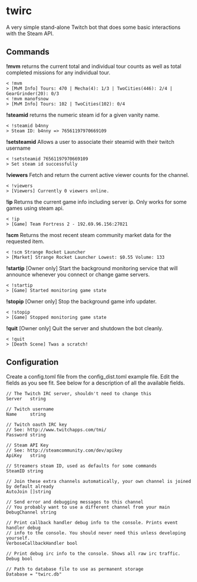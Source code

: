 # twirc
A very simple stand-alone Twitch bot that does some basic interactions with the Steam API.


## Commands 

**!mvm** returns the current total and individual tour counts as well as total completed missions for 
any individual tour.

    < !mvm
    > [MvM Info] Tours: 470 | Mecha(4): 1/3 | TwoCities(446): 2/4 | GearGrinder(20): 0/3
    < !mvm manofsnow
    > [MvM Info] Tours: 102 | TwoCities(102): 0/4

**!steamid** returns the numeric steam id for a given vanity name.

    < !steamid b4nny
    > Steam ID: b4nny => 76561197970669109


**!setsteamid** Allows a user to associate their steamid with their twitch username

	< !setsteamid 76561197970669109
    > Set steam id successfully

**!viewers** Fetch and return the current active viewer counts for the channel.

    < !viewers
    > [Viewers] Currently 0 viewers online.

**!ip** Returns the current game info including server ip. Only works for some games using steam api.

	< !ip
    > [Game] Team Fortress 2 - 192.69.96.156:27021

**!scm** Returns the most recent steam community market data for the requested item.

	< !scm Strange Rocket Launcher
    > [Market] Strange Rocket Launcher Lowest: $0.55 Volume: 133
    
    
**!startip** [Owner only] Start the background monitoring service that will announce whenever you connect or 
change game servers.

    < !startip
    > [Game] Started monitoring game state
    
**!stopip** [Owner only] Stop the background game info updater.
    
    < !stopip
    > [Game] Stopped monitoring game state


**!quit** [Owner only] Quit the server and shutdown the bot cleanly.

    < !quit
    > [Death Scene] Twas a scratch!
    

## Configuration

Create a config.toml file from the config_dist.toml example file. Edit the fields as 
you see fit. See below for a description of all the available fields.

	// The Twitch IRC server, shouldn't need to change this
	Server   string
	
    // Twitch username
	Name     string

	// Twitch oauth IRC key
	// See: http://www.twitchapps.com/tmi/
	Password string

	// Steam API Key
	// See: http://steamcommunity.com/dev/apikey
	ApiKey   string

    // Streamers steam ID, used as defaults for some commands
	SteamID string

	// Join these extra channels automatically, your own channel is joined by default already
	AutoJoin []string

	// Send error and debugging messages to this channel
	// You probably want to use a different channel from your main
	DebugChannel string

	// Print callback handler debug info to the console. Prints event handler debug
	// info to the console. You should never need this unless developing yourself.
	VerboseCallbackHandler bool

	// Print debug irc info to the console. Shows all raw irc traffic.
	Debug bool

	// Path to database file to use as permanent storage
	Database = "twirc.db"